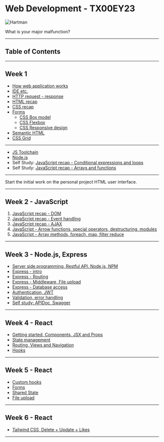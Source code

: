 # Web Development - TX00EY23

![Hartman](images/Sgt.Hartman.webp)

What is your major malfunction?

---

## Table of Contents

---

## Week 1

- [How web application works](Week1/architecture.md)
- [IDE etc.](Week1/tools_pt1.md)
- [HTTP request - response](Week1/http-request-response.md)
- [HTML recap](Week1/HTML-recap.md)
- [CSS recap](Week1/CSS-recap.md)
- [Forms](Week1/form/form.md)
  - [CSS Box model](Week1/form/css/box-model.md)
  - [CSS Flexbox](Week1/form/css/flexbox.md)
  - [CSS Responsive design](Week1/form/css/media-queries.md)
- [Semantic HTML](https://webaim.org/resources/htmlcheatsheet/HTML%20Semantics%20and%20Accessibility%20Cheat%20Sheet.pdf)
- [CSS Grid](Week1/form/css/grid.md)

---

- [JS Toolchain](Week1/tools_pt2.md)
- [Node.js](Week1/node.md)
- Self Study: [JavaScript recap - Conditional expressions and loops](Week1/JS-recap1.md)
- Self Study: [JavaScript recap - Arrays and functions](Week1/JS-recap2.md)

--- 

Start the initial work on the personal project HTML user interface.

---

## Week 2 - JavaScript


1. [JavaScript recap - DOM](Week2/JS-recap3.md)
2. [JavaScript recap - Event handling](Week2/JS-recap4.md)
3. [JavaScript recap - AJAX](Week2/JS-recap5.md)
4. [JavaScript - Arrow functions, special operators, destructuring, modules](Week2/AdvancedJavaScript1.md)
5. [JavaScript - Array methods, foreach, map, filter reduce](Week2/AdvancedJavascript2.md)

---

## Week 3 - Node.js, Express

- [Server side programming, Restful API, Node.js, NPM](Week3/01-server-side-programming.md)
- [Express - intro](Week3/02-express.md)
- [Express - Routing](Week3/03-routing.md)
- [Express - Middleware, File upload](Week3/04-middleware.md)
- [Express - Database access](Week3/05-database.md)
- [Authentication, JWT](Week3/06-auth.md)
- [Validation, error handling](Week3/07-validation.md)
- [Self study: APIDoc, Swagger](Week3/extra-apidoc.md)

---

## Week 4 - React

- [Getting started, Components, JSX and Props](Week4/01-react-start.md)
- [State management](Week4/02-react-state.md)
- [Routing, Views and Navigation](Week4/03-react-routing.md)
- [Hooks](Week5/01-hooks.md)

---

## Week 5 - React


- [Custom hooks](Week5/02-custom-hooks.md)
- [Forms](Week5/03-forms.md)
- [Shared State](Week5/04-context.md)
- [File upload](Week5/05-upload.md)

---

## Week 6 - React

- [Tailwind CSS, Delete + Update + Likes](Week6/tailwind.md)

---

